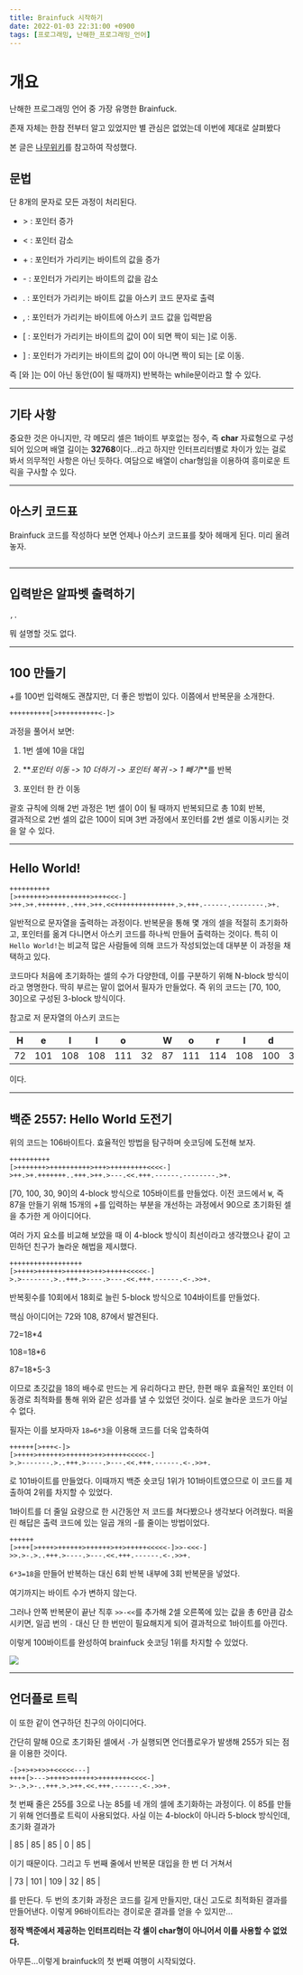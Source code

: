 ```yaml
---
title: Brainfuck 시작하기
date: 2022-01-03 22:31:00 +0900
tags: [프로그래밍, 난해한_프로그래밍_언어]
---
```


# 개요

난해한 프로그래밍 언어 중 가장 유명한 Brainfuck.

존재 자체는 한참 전부터 알고 있었지만 별 관심은 없었는데 이번에 제대로 살펴봤다

본 글은 [나무위키]를 참고하여 작성했다.

[나무위키]: https://namu.wiki/w/%EB%B8%8C%EB%A0%88%EC%9D%B8%ED%8D%BD#s-4.1

## 문법

단 8개의 문자로 모든 과정이 처리된다.

- \> : 포인터 증가

- < : 포인터 감소

- \+ : 포인터가 가리키는 바이트의 값을 증가

- \- : 포인터가 가리키는 바이트의 값을 감소

- . : 포인터가 가리키는 바이트 값을 아스키 코드 문자로 출력

- , : 포인터가 가리키는 바이트에 아스키 코드 값을 입력받음

- [ : 포인터가 가리키는 바이트의 값이 0이 되면 짝이 되는 ]로 이동.

- ] : 포인터가 가리키는 바이트의 값이 0이 아니면 짝이 되는 [로 이동.

즉 [와 ]는 0이 아닌 동안(0이 될 때까지) 반복하는 while문이라고 할 수 있다.

---

## 기타 사항

중요한 것은 아니지만, 각 메모리 셀은 1바이트 부호없는 정수, 즉 **char** 자료형으로 구성되어 있으며 배열 길이는 **32768**이다...라고 하지만 인터프리터별로 차이가 있는 걸로 봐서 의무적인 사항은 아닌 듯하다. 여담으로 배열이 char형임을 이용하여 흥미로운 트릭을 구사할 수 있다.

---

## 아스키 코드표

Brainfuck 코드를 작성하다 보면 언제나 아스키 코드표를 찾아 헤매게 된다. 미리 올려놓자.

<img src="https://user-images.githubusercontent.com/88845385/147942425-114fd2b5-29b5-4f86-ac85-fdd9db1bda1f.png" title="" alt="" data-align="center">

---

## 입력받은 알파벳 출력하기

```brainfuck
,.
```

뭐 설명할 것도 없다.

---

## 100 만들기

+를 100번 입력해도 괜찮지만, 더 좋은 방법이 있다. 이쯤에서 반복문을 소개한다.

```brainfuck
++++++++++[>++++++++++<-]>
```

과정을 풀어서 보면:

1. 1번 셀에 10을 대입

2. **_포인터 이동 -> 10 더하기 -> 포인터 복귀 -> 1 빼기_**를 반복

3. 포인터 한 칸 이동

괄호 규칙에 의해 2번 과정은 1번 셀이 0이 될 때까지 반복되므로 총 10회 반복,  
결과적으로 2번 셀의 값은 100이 되며 3번 과정에서 포인터를 2번 셀로 이동시키는 것을 알 수 있다.

---

## Hello World!

```brainfuck
++++++++++
[>+++++++>++++++++++>+++<<<-]
>++.>+.+++++++..+++.>++.<<+++++++++++++++.>.+++.------.--------.>+.
```

일반적으로 문자열을 출력하는 과정이다. 반복문을 통해 몇 개의 셀을 적절히 초기화하고, 포인터를 옮겨 다니면서 아스키 코드를 하나씩 만들어 출력하는 것이다. 특히 이 `Hello World!`는 비교적 많은 사람들에 의해 코드가 작성되었는데 대부분 이 과정을 채택하고 있다.

코드마다 처음에 초기화하는 셀의 수가 다양한데, 이를 구분하기 위해 N-block 방식이라고 명명한다. 딱히 부르는 말이 없어서 필자가 만들었다. 즉 위의 코드는 [70, 100, 30]으로 구성된 3-block 방식이다.

참고로 저 문자열의 아스키 코드는

| H   | e   | l   | l   | o   |     | W   | o   | r   | l   | d   | !   |
| --- | --- | --- | --- | --- | --- | --- | --- | --- | --- | --- | --- |
| 72  | 101 | 108 | 108 | 111 | 32  | 87  | 111 | 114 | 108 | 100 | 33  |

이다.

---

## 백준 2557: Hello World 도전기

위의 코드는 106바이트다. 효율적인 방법을 탐구하며 숏코딩에 도전해 보자.

```brainfuck
++++++++++
[>+++++++>++++++++++>+++>+++++++++<<<<-]
>++.>+.+++++++..+++.>++.>---.<<.+++.------.--------.>+.
```

[70, 100, 30, 90]의 4-block 방식으로 105바이트를 만들었다. 이전 코드에서 `W`, 즉 87을 만들기 위해 15개의 +를 입력하는 부분을 개선하는 과정에서 90으로 초기화된 셀을 추가한 게 아이디어다.

여러 가지 요소를 비교해 보았을 때 이 4-block 방식이 최선이라고 생각했으나 같이 고민하던 친구가 놀라운 해법을 제시했다.

```brainfuck
++++++++++++++++++
[>++++>++++++>++++++>++>+++++<<<<<-]
>.>-------.>..+++.>----.>---.<<.+++.------.<-.>>+.
```

반복횟수를 10회에서 18회로 늘린 5-block 방식으로 104바이트를 만들었다.

핵심 아이디어는 72와 108, 87에서 발견된다.

72=18*4

108=18*6

87=18*5-3

이므로 초깃값을 18의 배수로 만드는 게 유리하다고 판단, 한편 매우 효율적인 포인터 이동경로 최적화를 통해 위와 같은 성과를 낼 수 있었던 것이다. 실로 놀라운 코드가 아닐 수 없다.

필자는 이를 보자마자 `18=6*3`을 이용해 코드를 더욱 압축하여

```brainfuck
++++++[>+++<-]>
[>++++>++++++>++++++>++>+++++<<<<<-]
>.>-------.>..+++.>----.>---.<<.+++.------.<-.>>+.
```

로 101바이트를 만들었다. 이때까지 백준 숏코딩 1위가 101바이트였으므로 이 코드를 제출하여 2위를 차지할 수 있었다.

1바이트를 더 줄일 요량으로 한 시간동안 저 코드를 쳐다봤으나 생각보다 어려웠다. 떠올린 해답은 출력 코드에 있는 일곱 개의 -를 줄이는 방법이었다.

```brainfuck
++++++
[>+++[>++++>++++++>++++++>++>+++++<<<<<-]>>-<<<-]
>>.>-.>..+++.>----.>---.<<.+++.------.<-.>>+.
```

`6*3=18`을 만들어 반복하는 대신 6회 반복 내부에 3회 반복문을 넣었다.

여기까지는 바이트 수가 변하지 않는다.

그러나 안쪽 반복문이 끝난 직후 `>>-<<`를 추가해 2셀 오른쪽에 있는 값을 총 6만큼 감소시키면, 일곱 번의 `-` 대신 단 한 번만이 필요해지게 되어 결과적으로 1바이트를 아낀다.

이렇게 100바이트를 완성하여 brainfuck 숏코딩 1위를 차지할 수 있었다.

![](https://user-images.githubusercontent.com/88845385/147947192-6687a15f-2042-45db-abee-7a50dda4782c.png)

---

## 언더플로 트릭

이 또한 같이 연구하던 친구의 아이디어다.

간단히 말해 0으로 초기화된 셀에서 `-`가 실행되면 언더플로우가 발생해 255가 되는 점을 이용한 것이다.

```brainfuck
-[>+>+>+>>+<<<<<---]
++++[>--->++++>++++++>++++++++<<<<-]
>-.>.>-..+++.>.>++.<<.+++.------.<-.>>+.
```

첫 번째 줄은 255를 3으로 나눈 85를 네 개의 셀에 초기화하는 과정이다. 이 85를 만들기 위해 언더플로 트릭이 사용되었다. 사실 이는 4-block이 아니라 5-block 방식인데, 초기화 결과가

| 85  | 85  | 85  | 0   | 85  |

이기 때문이다. 그리고 두 번째 줄에서 반복문 대입을 한 번 더 거쳐서

| 73  | 101 | 109 | 32  | 85  |

를 만든다. 두 번의 초기화 과정은 코드를 길게 만들지만, 대신 고도로 최적화된 결과를 만들어낸다. 이렇게 96바이트라는 경이로운 결과를 얻을 수 있지만...

**정작 백준에서 제공하는 인터프리터는 각 셀이 char형이 아니어서 이를 사용할 수 없었다.**

아무튼...이렇게 brainfuck의 첫 번째 여행이 시작되었다.
